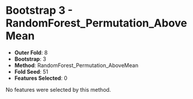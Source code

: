 # Bootstrap 3 - RandomForest_Permutation_AboveMean

- **Outer Fold**: 8
- **Bootstrap**: 3
- **Method**: RandomForest_Permutation_AboveMean
- **Fold Seed**: 51
- **Features Selected**: 0

No features were selected by this method.
